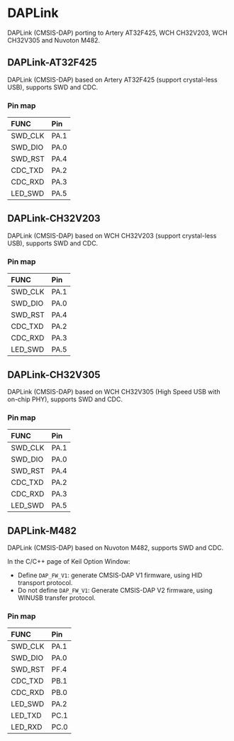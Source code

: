 # DAPLink
DAPLink (CMSIS-DAP) porting to Artery AT32F425, WCH CH32V203, WCH CH32V305 and Nuvoton M482.

## DAPLink-AT32F425
DAPLink (CMSIS-DAP) based on Artery AT32F425 (support crystal-less USB), supports SWD and CDC.

### Pin map
|  FUNC    | Pin   |
|  :----   | :---- |
| SWD_CLK  | PA.1  |
| SWD_DIO  | PA.0  |
| SWD_RST  | PA.4  |
| CDC_TXD  | PA.2  |
| CDC_RXD  | PA.3  |
| LED_SWD  | PA.5  |

## DAPLink-CH32V203
DAPLink (CMSIS-DAP) based on WCH CH32V203 (support crystal-less USB), supports SWD and CDC.

### Pin map
|  FUNC    | Pin   |
|  :----   | :---- |
| SWD_CLK  | PA.1  |
| SWD_DIO  | PA.0  |
| SWD_RST  | PA.4  |
| CDC_TXD  | PA.2  |
| CDC_RXD  | PA.3  |
| LED_SWD  | PA.5  |

## DAPLink-CH32V305
DAPLink (CMSIS-DAP) based on WCH CH32V305 (High Speed USB with on-chip PHY), supports SWD and CDC.

### Pin map
|  FUNC    | Pin   |
|  :----   | :---- |
| SWD_CLK  | PA.1  |
| SWD_DIO  | PA.0  |
| SWD_RST  | PA.4  |
| CDC_TXD  | PA.2  |
| CDC_RXD  | PA.3  |
| LED_SWD  | PA.5  |

## DAPLink-M482
DAPLink (CMSIS-DAP) based on Nuvoton M482, supports SWD and CDC.

In the C/C++ page of Keil Option Window:
* Define `DAP_FW_V1`: generate CMSIS-DAP V1 firmware, using HID transport protocol.
* Do not define `DAP_FW_V1`: Generate CMSIS-DAP V2 firmware, using WINUSB transfer protocol.

### Pin map
|  FUNC    | Pin   |
|  :----   | :---- |
| SWD_CLK  | PA.1  |
| SWD_DIO  | PA.0  |
| SWD_RST  | PF.4  |
| CDC_TXD  | PB.1  |
| CDC_RXD  | PB.0  |
| LED_SWD  | PA.2  |
| LED_TXD  | PC.1  |
| LED_RXD  | PC.0  |
